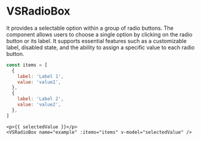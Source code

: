# VSRadioBox

It provides a selectable option within a group of radio buttons. The component allows users to choose a single option by clicking on the radio button or its label. It supports essential features such as a customizable label, disabled state, and the ability to assign a specific value to each radio button. 



```js
const items = [
  {
    label: 'Label 1',
    value: 'value1',
  },
  {
    label: 'Label 2',
    value: 'value2',
  },
]
```

```vue
<p>{{ selectedValue }}</p>
<VSRadioBox name="example" :items="items" v-model="selectedValue" />
```

<RadioExample />

<script setup>
import RadioExample from './RadioExample.vue'
</script>

